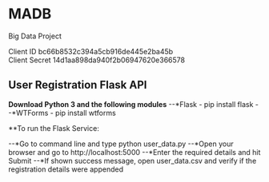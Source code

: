 # MADB
Big Data Project

Client ID bc66b8532c394a5cb916de445e2ba45b  
Client Secret 14d1aa898da940f2b06947620e366578

## User Registration Flask API

**Download Python 3 and the following modules**
--*Flask - pip install flask
--*WTForms - pip install wtforms

**To run the Flask Service:

--*Go to command line and type python user_data.py
--*Open your browser and go to http://localhost:5000
--*Enter the required details and hit Submit
--*If shown success message, open user_data.csv and verify if the registration details were appended

